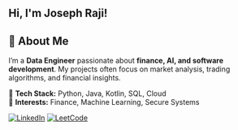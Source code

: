 ## Hi, I'm Joseph Raji!

## 🚀 About Me  
I’m a **Data Engineer** passionate about **finance, AI, and software development**. My projects often focus on market analysis, trading algorithms, and financial insights.

🔹 **Tech Stack:** Python, Java, Kotlin, SQL, Cloud  
🔹 **Interests:** Finance, Machine Learning, Secure Systems

[![LinkedIn](https://img.shields.io/badge/LinkedIn-0077B5?style=for-the-badge&logo=linkedin&logoColor=white)](https://www.linkedin.com/in/josephraji/)
[![LeetCode](https://img.shields.io/badge/LeetCode-FFA116?style=for-the-badge&logo=LeetCode&logoColor=white)](https://leetcode.com/joseph-raji/)


